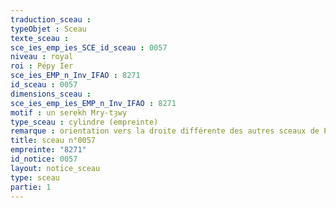 ```yaml
---
traduction_sceau : 
typeObjet : Sceau
texte_sceau : 
sce_ies_emp_ies_SCE_id_sceau : 0057
niveau : royal 
roi : Pépy Ier 
sce_ies_EMP_n_Inv_IFAO : 8271
id_sceau : 0057
dimensions_sceau : 
sce_ies_emp_ies_EMP_n_Inv_IFAO : 8271
motif : un serekh Mry-tȝwy
type_sceau : cylindre (empreinte)
remarque : orientation vers la droite différente des autres sceaux de Pépy Ier.
title: sceau n°0057
empreinte: "8271"
id_notice: 0057
layout: notice_sceau
type: sceau
partie: 1
---
```

